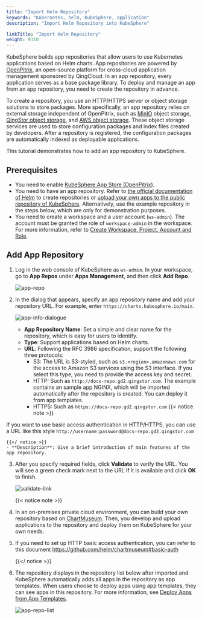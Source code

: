 ```yaml
---
title: "Import Helm Repository"
keywords: "Kubernetes, helm, KubeSphere, application"
description: "Import Helm Repository into KubeSphere"

linkTitle: "Import Helm Repository"
weight: 9310
---
```


KubeSphere builds app repositories that allow users to use Kubernetes applications based on Helm charts. App repositories are powered by [OpenPitrix](https://github.com/openpitrix/openpitrix), an open-source platform for cross-cloud application management sponsored by QingCloud. In an app repository, every application serves as a base package library. To deploy and manage an app from an app repository, you need to create the repository in advance.

To create a repository, you use an HTTP/HTTPS server or object storage solutions to store packages. More specifically, an app repository relies on external storage independent of OpenPitrix, such as [MinIO](https://min.io/) object storage, [QingStor object storage](https://github.com/qingstor), and [AWS object storage](https://aws.amazon.com/what-is-cloud-object-storage/). These object storage services are used to store configuration packages and index files created by developers. After a repository is registered, the configuration packages are automatically indexed as deployable applications.

This tutorial demonstrates how to add an app repository to KubeSphere.

## Prerequisites

- You need to enable [KubeSphere App Store (OpenPitrix)](../../../pluggable-components/app-store/).
- You need to have an app repository. Refer to [the official documentation of Helm](https://v2.helm.sh/docs/developing_charts/#the-chart-repository-guide) to create repositories or [upload your own apps to the public repository of KubeSphere](../upload-app-to-public-repository/). Alternatively, use the example repository in the steps below, which are only for demonstration purposes.
- You need to create a workspace and a user account (`ws-admin`). The account must be granted the role of `workspace-admin` in the workspace. For more information, refer to [Create Workspace, Project, Account and Role](../../../quick-start/create-workspace-and-project/).

## Add App Repository

1. Log in the web console of KubeSphere as `ws-admin`. In your workspace, go to **App Repos** under **Apps Management**, and then click **Add Repo**.

    ![app-repo](/images/docs/workspace-administration/app-repository/import-helm-repository/app-repo.jpg)

2. In the dialog that appears, specify an app repository name and add your repository URL. For example, enter `https://charts.kubesphere.io/main`.

    ![app-info-dialogue](/images/docs/workspace-administration/app-repository/import-helm-repository/app-info-dialogue.jpg)

    - **App Repository Name**: Set a simple and clear name for the repository, which is easy for users to identify.
    - **Type**: Support applications based on Helm charts.
    - **URL**: Following the RFC 3986 specification, support the following three protocols:
      - S3: The URL is S3-styled, such as `s3.<region>.amazonaws.com` for the access to Amazon S3 services using the S3 interface. If you select this type, you need to provide the access key and secret.
      - HTTP: Such as `http://docs-repo.gd2.qingstor.com`. The example contains an sample app NGINX, which will be imported automatically after the repository is created. You can deploy it from app templates.
      - HTTPS: Such as `https://docs-repo.gd2.qingstor.com`
    {{< notice note >}}

If you want to use basic access authentication in HTTP/HTTPS, you can use a URL like this style `http://username:password@docs-repo.gd2.qingstor.com`

    {{</ notice >}}
    - **Description**: Give a brief introduction of main features of the app repository.

3. After you specify required fields, click **Validate** to verify the URL. You will see a green check mark next to the URL if it is available and click **OK** to finish.

    ![validate-link](/images/docs/workspace-administration/app-repository/import-helm-repository/validate-link.jpg)

    {{< notice note >}}

1. In an on-premises private cloud environment, you can build your own repository based on [ChartMuseum](https://chartmuseum.com/). Then, you develop and upload applications to the repository and deploy them on KubeSphere for your own needs. 
2. If you need to set up HTTP basic access authentication, you can refer to this document https://github.com/helm/chartmuseum#basic-auth

    {{</ notice >}}

4. The repository displays in the repository list below after imported and KubeSphere automatically adds all apps in the repository as app templates. When users choose to deploy apps using app templates, they can see apps in this repository. For more information, see [Deploy Apps from App Templates](../../../project-user-guide/application/deploy-app-from-template/).

   ![app-repo-list](/images/docs/workspace-administration/app-repository/import-helm-repository/app-repo-list.jpg)
